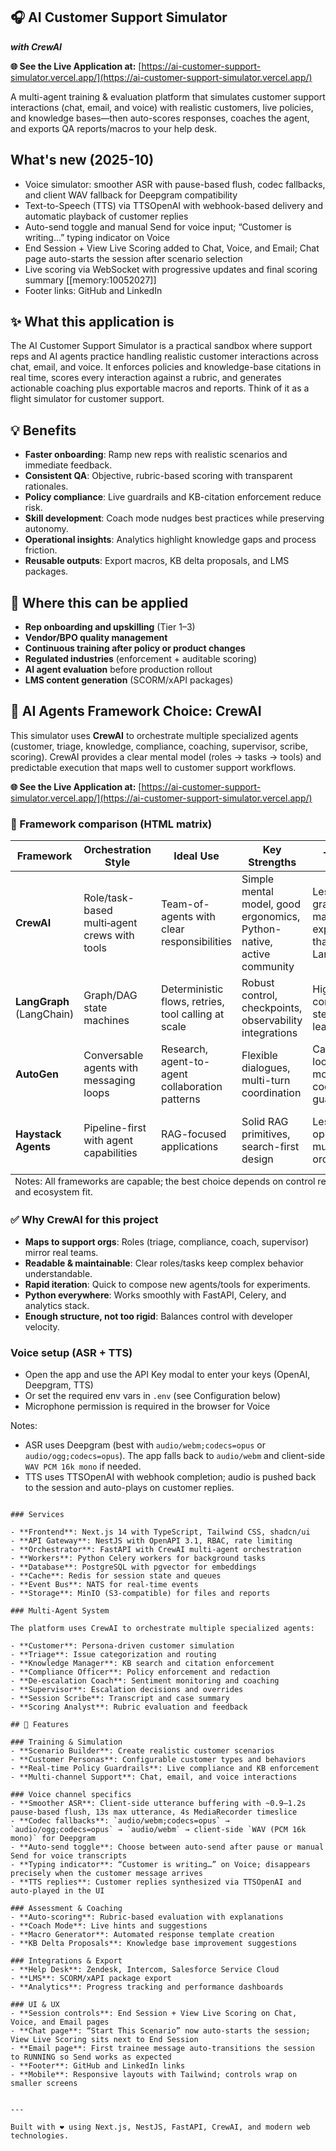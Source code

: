 ## 🎧 AI Customer Support Simulator
***with CrewAI***


**🌐 See the Live Application at:**
[https://ai-customer-support-simulator.vercel.app/](https://ai-customer-support-simulator.vercel.app/)

A multi-agent training & evaluation platform that simulates customer support interactions (chat, email, and voice) with realistic customers, live policies, and knowledge bases—then auto-scores responses, coaches the agent, and exports QA reports/macros to your help desk.

## What's new (2025-10)

- Voice simulator: smoother ASR with pause-based flush, codec fallbacks, and client WAV fallback for Deepgram compatibility
- Text-to-Speech (TTS) via TTSOpenAI with webhook-based delivery and automatic playback of customer replies
- Auto-send toggle and manual Send for voice input; “Customer is writing…” typing indicator on Voice
- End Session + View Live Scoring added to Chat, Voice, and Email; Chat page auto-starts the session after scenario selection
- Live scoring via WebSocket with progressive updates and final scoring summary [[memory:10052027]]
- Footer links: GitHub and LinkedIn

## ✨ What this application is

The AI Customer Support Simulator is a practical sandbox where support reps and AI agents practice handling realistic customer interactions across chat, email, and voice. It enforces policies and knowledge-base citations in real time, scores every interaction against a rubric, and generates actionable coaching plus exportable macros and reports. Think of it as a flight simulator for customer support.

## 💡 Benefits

- **Faster onboarding**: Ramp new reps with realistic scenarios and immediate feedback.
- **Consistent QA**: Objective, rubric-based scoring with transparent rationales.
- **Policy compliance**: Live guardrails and KB-citation enforcement reduce risk.
- **Skill development**: Coach mode nudges best practices while preserving autonomy.
- **Operational insights**: Analytics highlight knowledge gaps and process friction.
- **Reusable outputs**: Export macros, KB delta proposals, and LMS packages.

## 🧭 Where this can be applied

- **Rep onboarding and upskilling** (Tier 1–3)
- **Vendor/BPO quality management**
- **Continuous training after policy or product changes**
- **Regulated industries** (enforcement + auditable scoring)
- **AI agent evaluation** before production rollout
- **LMS content generation** (SCORM/xAPI packages)

## 🤖 AI Agents Framework Choice: CrewAI

This simulator uses **CrewAI** to orchestrate multiple specialized agents (customer, triage, knowledge, compliance, coaching, supervisor, scribe, scoring). CrewAI provides a clear mental model (roles → tasks → tools) and predictable execution that maps well to customer support workflows.

**🌐 See the Live Application at:**
[https://ai-customer-support-simulator.vercel.app/](https://ai-customer-support-simulator.vercel.app/)

### 🔬 Framework comparison (HTML matrix)

<table>
  <thead>
    <tr>
      <th>Framework</th>
      <th>Orchestration Style</th>
      <th>Ideal Use</th>
      <th>Key Strengths</th>
      <th>Trade‑offs</th>
      <th>Maturity & Ecosystem</th>
    </tr>
  </thead>
  <tbody>
    <tr>
      <td><strong>CrewAI</strong></td>
      <td>Role/task-based multi‑agent crews with tools</td>
      <td>Team-of-agents with clear responsibilities</td>
      <td>Simple mental model, good ergonomics, Python-native, active community</td>
      <td>Less graph/state-machine expressiveness than LangGraph</td>
      <td>Growing, strong examples and tutorials</td>
    </tr>
    <tr>
      <td><strong>LangGraph</strong> (LangChain)</td>
      <td>Graph/DAG state machines</td>
      <td>Deterministic flows, retries, tool calling at scale</td>
      <td>Robust control, checkpoints, observability integrations</td>
      <td>Higher complexity; steeper learning curve</td>
      <td>Very mature ecosystem, enterprise adoption</td>
    </tr>
    <tr>
      <td><strong>AutoGen</strong></td>
      <td>Conversable agents with messaging loops</td>
      <td>Research, agent-to-agent collaboration patterns</td>
      <td>Flexible dialogues, multi-turn coordination</td>
      <td>Can be chat-loop heavy; more glue code for guardrails</td>
      <td>Active, research-friendly community</td>
    </tr>
    <tr>
      <td><strong>Haystack Agents</strong></td>
      <td>Pipeline-first with agent capabilities</td>
      <td>RAG-focused applications</td>
      <td>Solid RAG primitives, search-first design</td>
      <td>Less opinionated multi-agent orchestration</td>
      <td>Mature in RAG; smaller agent footprint</td>
    </tr>
  </tbody>
  <tfoot>
    <tr>
      <td colspan="6" style="text-align:left; font-size: 0.9em;">
        Notes: All frameworks are capable; the best choice depends on control requirements, team expertise, and ecosystem fit.
      </td>
    </tr>
  </tfoot>
  </table>

### ✅ Why CrewAI for this project

- **Maps to support orgs**: Roles (triage, compliance, coach, supervisor) mirror real teams.
- **Readable & maintainable**: Clear roles/tasks keep complex behavior understandable.
- **Rapid iteration**: Quick to compose new agents/tools for experiments.
- **Python everywhere**: Works smoothly with FastAPI, Celery, and analytics stack.
- **Enough structure, not too rigid**: Balances control with developer velocity.



### Voice setup (ASR + TTS)

- Open the app and use the API Key modal to enter your keys (OpenAI, Deepgram, TTS)
- Or set the required env vars in `.env` (see Configuration below)
- Microphone permission is required in the browser for Voice

Notes:
- ASR uses Deepgram (best with `audio/webm;codecs=opus` or `audio/ogg;codecs=opus`). The app falls back to `audio/webm` and client-side `WAV PCM 16k mono` if needed.
- TTS uses TTSOpenAI with webhook completion; audio is pushed back to the session and auto-plays on customer replies.


```

### Services

- **Frontend**: Next.js 14 with TypeScript, Tailwind CSS, shadcn/ui
- **API Gateway**: NestJS with OpenAPI 3.1, RBAC, rate limiting
- **Orchestrator**: FastAPI with CrewAI multi-agent orchestration
- **Workers**: Python Celery workers for background tasks
- **Database**: PostgreSQL with pgvector for embeddings
- **Cache**: Redis for session state and queues
- **Event Bus**: NATS for real-time events
- **Storage**: MinIO (S3-compatible) for files and reports

### Multi-Agent System

The platform uses CrewAI to orchestrate multiple specialized agents:

- **Customer**: Persona-driven customer simulation
- **Triage**: Issue categorization and routing
- **Knowledge Manager**: KB search and citation enforcement
- **Compliance Officer**: Policy enforcement and redaction
- **De-escalation Coach**: Sentiment monitoring and coaching
- **Supervisor**: Escalation decisions and overrides
- **Session Scribe**: Transcript and case summary
- **Scoring Analyst**: Rubric evaluation and feedback

## 🎯 Features

### Training & Simulation
- **Scenario Builder**: Create realistic customer scenarios
- **Customer Personas**: Configurable customer types and behaviors
- **Real-time Policy Guardrails**: Live compliance and KB enforcement
- **Multi-channel Support**: Chat, email, and voice interactions

### Voice channel specifics
- **Smoother ASR**: Client-side utterance buffering with ~0.9–1.2s pause-based flush, 13s max utterance, 4s MediaRecorder timeslice
- **Codec fallbacks**: `audio/webm;codecs=opus` → `audio/ogg;codecs=opus` → `audio/webm` → client-side `WAV (PCM 16k mono)` for Deepgram
- **Auto-send toggle**: Choose between auto-send after pause or manual Send for voice transcripts
- **Typing indicator**: “Customer is writing…” on Voice; disappears precisely when the customer message arrives
- **TTS replies**: Customer replies synthesized via TTSOpenAI and auto-played in the UI

### Assessment & Coaching
- **Auto-scoring**: Rubric-based evaluation with explanations
- **Coach Mode**: Live hints and suggestions
- **Macro Generator**: Automated response template creation
- **KB Delta Proposals**: Knowledge base improvement suggestions

### Integrations & Export
- **Help Desk**: Zendesk, Intercom, Salesforce Service Cloud
- **LMS**: SCORM/xAPI package export
- **Analytics**: Progress tracking and performance dashboards

### UI & UX
- **Session controls**: End Session + View Live Scoring on Chat, Voice, and Email pages
- **Chat page**: “Start This Scenario” now auto-starts the session; View Live Scoring sits next to End Session
- **Email page**: First trainee message auto-transitions the session to RUNNING so Send works as expected
- **Footer**: GitHub and LinkedIn links
- **Mobile**: Responsive layouts with Tailwind; controls wrap on smaller screens


---

Built with ❤️ using Next.js, NestJS, FastAPI, CrewAI, and modern web technologies.

